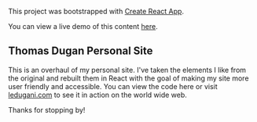 This project was bootstrapped with [Create React App](https://github.com/facebook/create-react-app).

You can view a live demo of this content [here](https://ledugani.github.io/personal-site-v2/).

## Thomas Dugan Personal Site

This is an overhaul of my personal site. I've taken the elements I like from the original and rebuilt them in React with the goal of making my site more user friendly and accessible. You can view the code here or visit [ledugani.com](ledugani.com) to see it in action on the world wide web.

Thanks for stopping by!
